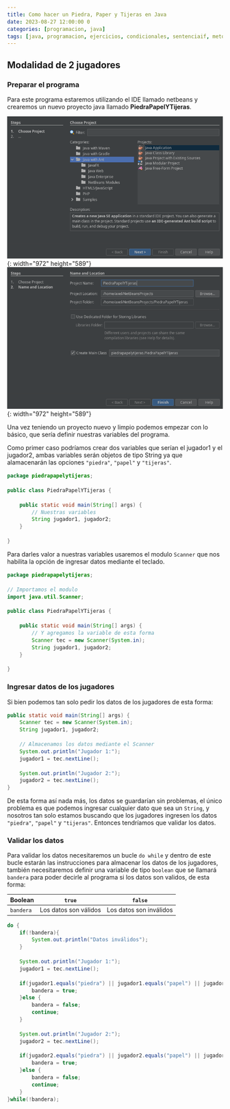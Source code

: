 ```yaml
---
title: Como hacer un Piedra, Paper y Tijeras en Java
date: 2023-08-27 12:00:00 0
categories: [programacion, java]
tags: [java, programacion, ejercicios, condicionales, sentenciaif, metodos de entrada]
---
```


## Modalidad de 2 jugadores

### Preparar el programa

Para este programa estaremos utilizando el IDE llamado netbeans y crearemos un nuevo proyecto java llamado **PiedraPapelYTijeras**.

![Desktop View](/assets/img/posts/2023-08-27-piedra-papel-tijeras-java/screenshot_006.png){: width="972" height="589"}
![Desktop View](/assets/img/posts/2023-08-27-piedra-papel-tijeras-java/screenshot_007.png){: width="972" height="589"}

Una vez teniendo un proyecto nuevo y limpio podemos empezar con lo básico, que sería definir nuestras variables del programa.

Como primer caso podríamos crear dos variables que serían el jugador1 y el jugador2, ambas variables serán objetos de tipo String ya que alamacenarán las opciones `"piedra"`, `"papel"` y `"tijeras"`.

```java
package piedrapapelytijeras;

public class PiedraPapelYTijeras {

    public static void main(String[] args) {
        // Nuestras variables
        String jugador1, jugador2;
    }
    
}
```

Para darles valor a nuestras variables usaremos el modulo `Scanner` que nos habilita la opción de ingresar datos mediante el teclado.

```java
package piedrapapelytijeras;

// Importamos el modulo
import java.util.Scanner;

public class PiedraPapelYTijeras {

    public static void main(String[] args) {
        // Y agregamos la variable de esta forma
        Scanner tec = new Scanner(System.in);
        String jugador1, jugador2;
    }
    
}
```

### Ingresar datos de los jugadores

Si bien podemos tan solo pedir los datos de los jugadores de esta forma:

```java
public static void main(String[] args) {
    Scanner tec = new Scanner(System.in);
    String jugador1, jugador2;
    
    // Almacenamos los datos mediante el Scanner
    System.out.println("Jugador 1:");
    jugador1 = tec.nextLine();
    
    System.out.println("Jugador 2:");
    jugador2 = tec.nextLine();
}
```

De esta forma así nada más, los datos se guardarían sin problemas, el único problema es que podemos ingresar cualquier dato que sea un `String`, y nosotros tan solo estamos buscando que los jugadores ingresen los datos `"piedra"`, `"papel"` y `"tijeras"`. Entonces tendríamos que validar los datos.

### Validar los datos

Para validar los datos necesitaremos un bucle `do while` y dentro de este bucle estarán las instrucciones para almacenar los datos de los jugadores, también necesitaremos definir una variable de tipo `boolean` que se llamará `bandera` para poder decirle al programa si los datos son validos, de esta forma:

| Boolean | `true`   | `false`  |
|:--------|---------|--------|
|`bandera`    | Los datos son válidos| Los datos son inválidos|

```java
do {
    if(!bandera){
        System.out.println("Datos inválidos");
    }
    
    System.out.println("Jugador 1:");
    jugador1 = tec.nextLine();
    
    if(jugador1.equals("piedra") || jugador1.equals("papel") || jugador1.equals("tijeras")){
        bandera = true; 
    }else {
        bandera = false;
        continue;
    }

    System.out.println("Jugador 2:");
    jugador2 = tec.nextLine();
    
    if(jugador2.equals("piedra") || jugador2.equals("papel") || jugador2.equals("tijeras")){
        bandera = true; 
    }else {
        bandera = false;
        continue;
    }
}while(!bandera);
```